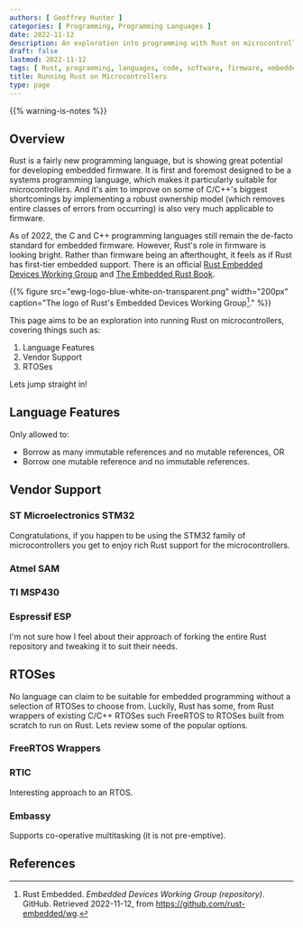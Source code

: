 ```yaml
---
authors: [ Geoffrey Hunter ]
categories: [ Programming, Programming Languages ]
date: 2022-11-12
description: An exploration into programming with Rust on microcontrollers.
draft: false
lastmod: 2022-11-12
tags: [ Rust, programming, languages, code, software, firmware, embedded, microcontrollers, RTOS, RTIC, STM32, ESP32, ARM ]
title: Running Rust on Microcontrollers
type: page
---
```


{{% warning-is-notes %}}

## Overview

Rust is a fairly new programming language, but is showing great potential for developing embedded firmware. It is first and foremost designed to be a systems programming language, which makes it particularly suitable for microcontrollers. And it's aim to improve on some of C/C++'s biggest shortcomings by implementing a robust ownership model (which removes entire classes of errors from occurring) is also very much applicable to firmware.

As of 2022, the C and C++ programming languages still remain the de-facto standard for embedded firmware. However, Rust's role in firmware is looking bright. Rather than firmware being an afterthought, it feels as if Rust has first-tier embedded support. There is an official [Rust Embedded Devices Working Group](https://github.com/rust-embedded/wg) and [The Embedded Rust Book](https://docs.rust-embedded.org/book/). 

{{% figure src="ewg-logo-blue-white-on-transparent.png" width="200px" caption="The logo of Rust's Embedded Devices Working Group[^bib-rust-embedded-working-group-repo]." %}}

This page aims to be an exploration into running Rust on microcontrollers, covering things such as:

1. Language Features
1. Vendor Support
1. RTOSes

Lets jump straight in!

## Language Features

Only allowed to:
* Borrow as many immutable references and no mutable references, OR
* Borrow one mutable reference and no immutable references.

## Vendor Support

### ST Microelectronics STM32

Congratulations, if you happen to be using the STM32 family of microcontrollers you get to enjoy rich Rust support for the microcontrollers.

### Atmel SAM

### TI MSP430

### Espressif ESP

I'm not sure how I feel about their approach of forking the entire Rust repository and tweaking it to suit their needs.


## RTOSes

No language can claim to be suitable for embedded programming without a selection of RTOSes to choose from. Luckily, Rust has some, from Rust wrappers of existing C/C++ RTOSes such FreeRTOS to RTOSes built from scratch to run on Rust. Lets review some of the popular options.

### FreeRTOS Wrappers

### RTIC

Interesting approach to an RTOS.

### Embassy

Supports co-operative multitasking (it is not pre-emptive).

## References

[^bib-rust-embedded-working-group-repo]: Rust Embedded. _Embedded Devices Working Group (repository)_. GitHub. Retrieved 2022-11-12, from https://github.com/rust-embedded/wg.
